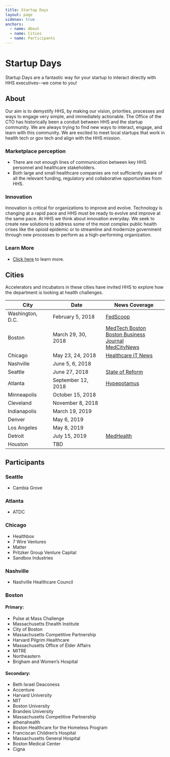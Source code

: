 ```yaml
---
title: Startup Days
layout: page
sidenav: true
anchors:
  - name: About
  - name: Cities
  - name: Participants
---
```


# Startup Days

Startup Days are a fantastic way for your startup to interact directly with HHS executives--we come to you!

## About

Our aim is to demystify HHS, by making our vision, priorities, processes and ways to engage very simple, and immediately actionable. The Office of the CTO has historically been a conduit between HHS and the startup community. We are always trying to find new ways to interact, engage, and learn with this community. We are excited to meet local startups that work in health tech or gov tech and align with the HHS mission.

### Marketplace perception

- There are not enough lines of communication between key HHS personnel and healthcare stakeholders.
- Both large and small healthcare companies are not sufficiently aware of all the relevant funding, regulatory and collaborative opportunities from HHS.

### Innovation

Innovation is critical for organizations to improve and evolve. Technology is changing at a rapid pace and HHS must be ready to evolve and improve at the same pace. At HHS we think about innovation everyday. We seek to create new solutions to address some of the most complex public health crises like the opioid epidemic or to streamline and modernize government through new processes to perform as a high-performing organization.

### Learn More

- [Click here](https://youtu.be/4BQTn-p8IwU) to learn more.

## Cities

Accelerators and incubators in these cities have invited HHS to explore how the department is looking at health challenges.

| City             | Date               | News Coverage                                            |
|------------------|--------------------|----------------------------------------------------------|
| Washington, D.C. | February 5, 2018   | [FedScoop](https://www.fedscoop.com/hhs-debuts-new-startup-day-event-shark-tank-pitches/)                                                |
| Boston           | March 29, 30, 2018 | [MedTech Boston](https://medtechboston.medstro.com/blog/2018/04/02/hhs-startup-day-aims-to-demystify-the-department-of-health-and-human-services/) <br> [Boston Business Journal](https://www.bizjournals.com/boston/news/2018/03/29/u-s-hhs-kicks-off-national-startup-day-tour-at.html) <br> [MedCityNews](https://medcitynews.com/2018/04/hhs-startup-day-hits-road-court-entrepreneurs/) |
| Chicago          | May 23, 24, 2018   | [Healthcare IT News](https://www.healthcareitnews.com/news/hhs-hold-startup-day-chicago)                                     |
| Nashville        | June 5, 6, 2018    |                                                          |
| Seattle          | June 27, 2018      | [State of Reform](https://stateofreform.com/news/washington/2018/07/cambia-grove-hosts-startup-day-seattle-in-partnership-with-us-health-and-human-services/)                                        |
| Atlanta          | September 12, 2018 | [Hypepotamus](https://hypepotamus.com/featured-events/atdc-federal-healthcare-innovation-summit/)                                            |
| Minneapolis      | October 15, 2018   |                                                          |
| Cleveland        | November 8, 2018   |                                                          |
| Indianapolis     | March 19, 2019     |                                                          |
| Denver           | May 6, 2019        |                                                          |
| Los Angeles      | May 8, 2019        |                                                          |
| Detroit          | July 15, 2019      | [MedHealth](https://medhealthinnovation.org/startup-day/)                                              |
| Houston          | TBD                |                                                          |

## Participants

### Seattle

- Cambia Grove

### Atlanta

- ATDC

### Chicago

- Healthbox
- 7 Wire Ventures
- Matter
- Pritzker Group Venture Capital
- Sandbox Industries

### Nashville

- Nashville Healthcare Council

### Boston

#### Primary:

- Pulse at Mass Challenge
- Massachusetts Ehealth Institute
- City of Boston
- Massachusetts Competitive Partnership
- Harvard Pilgrim Healthcare
- Massachusetts Office of Elder Affairs
- MITRE
- Northeastern
- Brigham and Women’s Hospital

#### Secondary:

- Beth Israel Deaconess
- Accenture
- Harvard University
- MIT
- Boston University
- Brandeis University
- Massachusetts Competitive Partnership
- athenahealth
- Boston Healthcare for the Homeless Program
- Franciscan Children’s Hospital
- Massachusetts General Hospital
- Boston Medical Center
- Cigna


